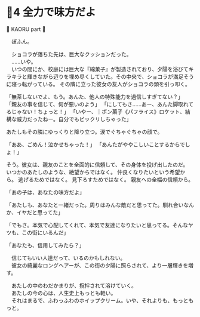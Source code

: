 # 🍨4 全力で味方だよ

🍨 KAORU part 🍨

　ぽふん。

　ショコラが落ちた先は、巨大なクッションだった。  
　……いや。  
　いつの間にか、校庭には巨大な『綿菓子』が製造されており、夕陽を浴びてキラキラと輝きながら辺りを埋め尽くしていた。その中央で、ショコラが満足そうに寝っ転がっている。
その隣に立った彼女の友人がショコラの頭を引っ叩く。

「無茶しないでよ、もう。あんた、他人の特殊能力を過信しすぎてない？」
「親友の事を信じて、何が悪いのよう」
「にしてもさ……あー、あんた脚取れてるじゃない！ちょっと！」
「いやー、｜ポン菓子《パフライス》ロケット、結構な威力だったねー。自分でもビックリしちゃった」

あたしもその隣にゆっくりと降り立つ。涙でぐちゃぐちゃの顔で。

「ああ、ごめん！泣かせちゃった！」
「あんたがややこしいことするからでしょ！」


そう。彼女は、親友のことを全面的に信頼して、その身体を投げ出したのだ。
いつかのあたしのような、絶望からではなく。
仲良くなりたいという希望から。
逃げるためではなく。
見下ろすためではなく。
親友への全幅の信頼から。


「あの子は、あなたの味方だよ」


「あたしも、あなたと一緒だった。周りはみんな敵だと思ってた。馴れ合いなんか、イヤだと思ってた」

「でもさ。本気で心配してくれて、本気で友達になりたいと思ってる。そんなヤツも、この街にいるんだ」


「あなたも、信用してみたら？」

　信じてもいい人達だって、いるのかもしれない。  
　彼女の綺麗なロングヘアーが、この街の夕陽に照らされて、より一層輝きを増す。

　あたしの中のわだかまりが、撹拌されて溶けていく。  
　あたしの今の心は、人生史上もっとも軽い。  
　それはまるで、ふわっふわのホイップクリーム。いや、それよりも、もっともっと。
